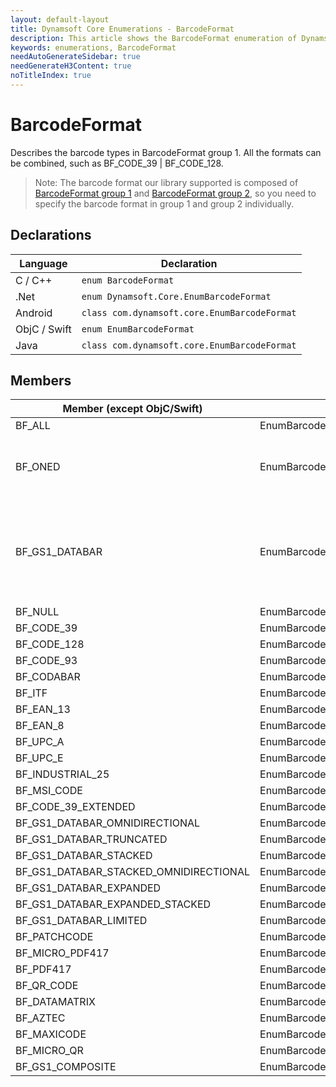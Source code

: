 ```yaml
---
layout: default-layout
title: Dynamsoft Core Enumerations - BarcodeFormat
description: This article shows the BarcodeFormat enumeration of Dynamsoft Core.
keywords: enumerations, BarcodeFormat
needAutoGenerateSidebar: true
needGenerateH3Content: true
noTitleIndex: true
---
```



# BarcodeFormat

Describes the barcode types in BarcodeFormat group 1. All the formats can be combined, such as BF_CODE_39 | BF_CODE_128. 
>Note: The barcode format our library supported is composed of [BarcodeFormat group 1](#barcodeformat) and [BarcodeFormat group 2](barcode-format-2.md), so you need to specify the barcode format in group 1 and group 2 individually.

## Declarations
   
| Language | Declaration |
| -------- | ----------- |
| C / C++ | `enum BarcodeFormat` |
| .Net | `enum Dynamsoft.Core.EnumBarcodeFormat ` |
| Android | `class com.dynamsoft.core.EnumBarcodeFormat` |
| ObjC / Swift | `enum EnumBarcodeFormat` |
| Java | `class com.dynamsoft.core.EnumBarcodeFormat` |


## Members
   
| Member (except ObjC/Swift) | Member (ObjC/Swift) | Value | Description |
| -------------------------- | ------------------- | ----- | ----------- |
| BF_ALL | EnumBarcodeFormatALL | -31457281 | All supported formats in [BarcodeFormat group 1](#barcodeformat). |
| BF_ONED | EnumBarcodeFormatONED  | 0x001007FF | Combined value of BF_CODABAR, BF_CODE_128, BF_CODE_39, BF_CODE_39_Extended, BF_CODE_93, BF_EAN_13, BF_EAN_8, INDUSTRIAL_25, BF_ITF, BF_UPC_A, BF_UPC_E, BF_MSI_CODE. |
| BF_GS1_DATABAR | EnumBarcodeFormatGS1DATABAR | 0x0003F800 | Combined value of BF_GS1_DATABAR_OMNIDIRECTIONAL, BF_GS1_DATABAR_TRUNCATED, BF_GS1_DATABAR_STACKED, BF_GS1_DATABAR_STACKED_OMNIDIRECTIONAL, BF_GS1_DATABAR_EXPANDED, BF_GS1_DATABAR_EXPANDED_STACKED, BF_GS1_DATABAR_LIMITED. | 
| BF_NULL | EnumBarcodeFormatNULL | 0x00 | No barcode format in [BarcodeFormat group 1](#barcodeformat). |
| BF_CODE_39 | EnumBarcodeFormatCODE39 | 0x01 | Code 39 |
| BF_CODE_128 | EnumBarcodeFormatCODE128 | 0x02 | Code 128 |
| BF_CODE_93 | EnumBarcodeFormatCODE93 | 0x04 | Code 93 |
| BF_CODABAR | EnumBarcodeFormatCODABAR | 0x08 | Codabar |
| BF_ITF  | EnumBarcodeFormatITF | 0x10 | ITF |
| BF_EAN_13 | EnumBarcodeFormatEAN13 | 0x20 | EAN-13 |
| BF_EAN_8 | EnumBarcodeFormatEAN8 | 0x40 | EAN-8 |
| BF_UPC_A | EnumBarcodeFormatUPCA | 0x80 | UPC-A |
| BF_UPC_E | EnumBarcodeFormatUPCE | 0x100 | UPC-E |
| BF_INDUSTRIAL_25 | EnumBarcodeFormatINDUSTRIAL | 0x200 | Industrial 2 of 5 |
| BF_MSI_CODE | EnumBarcodeFormatMSICODE | 0x100000 | MSI Code |
| BF_CODE_39_EXTENDED | EnumBarcodeFormatCODE39EXTENDED | 0x400 | Code 39 Extended |
| BF_GS1_DATABAR_OMNIDIRECTIONAL | EnumBarcodeFormatGS1DATABAROMNIDIRECTIONAL | 0x800 | GS1 Databar Omnidirectional |
| BF_GS1_DATABAR_TRUNCATED | EnumBarcodeFormatGS1DATABARTRUNCATED | 0x1000 | GS1 Databar Truncated |
| BF_GS1_DATABAR_STACKED | EnumBarcodeFormatGS1DATABARSTACKED | 0x2000 | GS1 Databar Stacked |
| BF_GS1_DATABAR_STACKED_OMNIDIRECTIONAL | EnumBarcodeFormatGS1DATABARSTACKEDOMNIDIRECTIONAL | 0x4000 | GS1 Databar Stacked Omnidirectional |
| BF_GS1_DATABAR_EXPANDED | EnumBarcodeFormatGS1DATABAREXPANDED | 0x8000 | GS1 Databar Expanded |
| BF_GS1_DATABAR_EXPANDED_STACKED | EnumBarcodeFormatGS1DATABAREXPANDEDSTACKED | 0x10000 | GS1 Databar Expaned Stacked |
| BF_GS1_DATABAR_LIMITED | EnumBarcodeFormatGS1DATABARLIMITED | 0x20000 | GS1 Databar Limited |
| BF_PATCHCODE | EnumBarcodeFormatPATCHCODE | 0x00040000 | Patch code |
| BF_MICRO_PDF417 | EnumBarcodeFormatMICROPDF417 | 0x00080000 | Micro PDF417 |
| BF_PDF417 | EnumBarcodeFormatPDF417 | 0x02000000 | PDF417 |
| BF_QR_CODE | EnumBarcodeFormatQRCODE | 0x04000000 | QRCode |
| BF_DATAMATRIX | EnumBarcodeFormatDATAMATRIX | 0x08000000 | DataMatrix |
| BF_AZTEC | EnumBarcodeFormatAZTEC | 0x10000000 | AZTEC |
| BF_MAXICODE | EnumBarcodeFormatMAXICODE | 0x20000000 | MAXICODE |
| BF_MICRO_QR | EnumBarcodeFormatMICROQR | 0x40000000 | Micro QR Code |
| BF_GS1_COMPOSITE | EnumBarcodeFormatGS1COMPOSITE | -2147483648 | GS1 Composite Code |
